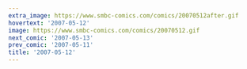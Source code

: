 ```yaml
---
extra_image: https://www.smbc-comics.com/comics/20070512after.gif
hovertext: '2007-05-12'
image: https://www.smbc-comics.com/comics/20070512.gif
next_comic: '2007-05-13'
prev_comic: '2007-05-11'
title: '2007-05-12'
---
```


